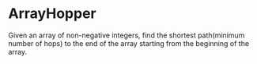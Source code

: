 # ArrayHopper
Given an array of non-negative integers, find the shortest path(minimum number of hops) to the end of the array starting from the beginning of the array.
